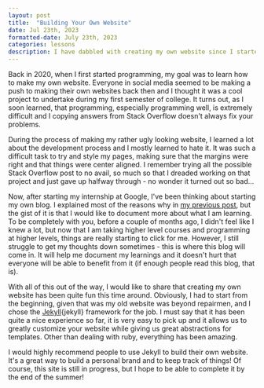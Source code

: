 ```yaml
---
layout: post
title:  "Building Your Own Website"
date: Jul 23th, 2023
formatted-date: July 23th, 2023
categories: lessons
description: I have dabbled with creating my own website since I started my journey in Computer Science four years ago. Back then I had no knowledge about programming and just wanted to try things out, but now I gave it a try once again and my experience was completely different, here are a couple of lessons that I learned.
---
```


Back in 2020, when I first started programming, my goal was to learn how to make my own website. Everyone in social media seemed to be making a push to making their own websites back then and I thought it was a cool project to undertake during my first semester of college. It turns out, as I soon learned, that programming, especially programming well, is extremely difficult and I copying answers from Stack Overflow doesn't always fix your problems. 

During the process of making my rather ugly looking website, I learned a lot about the development process and I mostly learned to hate it. It was such a difficult task to try and style my pages, making sure that the margins were right and that things were center aligned. I remember trying all the possible Stack Overflow post to no avail, so much so that I dreaded working on that project and just gave up halfway through - no wonder it turned out so bad... 

Now, after starting my internship at Google, I've been thinking about starting my own blog. I explained most of the reasons why in [my previous post][my-previous-post], but the gist of it is that I would like to document more about what I am learning. To be completely with you, before a couple of months ago, I didn't feel like I knew a lot, but now that I am taking higher level courses and programming at higher levels, things are really starting to click for me. However, I still struggle to get my thoughts down sometimes - this is where this blog will come in. It will help me document my learnings and it doesn't hurt that everyone will be able to benefit from it (if enough people read this blog, that is).

With all of this out of the way, I would like to share that creating my own website has been quite fun this time around. Obviously, I had to start from the beginning, given that was my old website was beyond repairmen, and I chose the [Jekyll]{jekyll} framework for the job. I must say that it has been quite a nice experience so far, it is very easy to pick up and it allows us to greatly customize your website while giving us great abstractions for templates. Other than dealing with ruby, everything has been amazing. 

I would highly recommend people to use Jekyll to build their own website. It's a great way to build a personal brand and to keep track of things! Of course, this site is still in progress, but I hope to be able to complete it by the end of the summer!

[my-previous-post]: https://theyanaga.com/reflections/2023/07/16/my-first-blog-post.html
[jekyll]: https://jekyllrb.com/